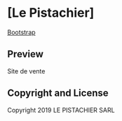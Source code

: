 # [Le Pistachier]

[Bootstrap](http://getbootstrap.com/)

## Preview

Site de vente

## Copyright and License

Copyright 2019 LE PISTACHIER SARL
